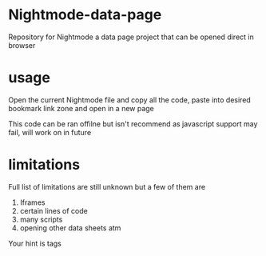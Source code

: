 # Nightmode-data-page
Repository for Nightmode a data page project that can be opened direct in browser

# usage
Open the current Nightmode file and copy all the code, paste into desired bookmark link zone and open in a new page

This code can be ran offilne but isn't recommend as javascript support may fail, will work on in future

# limitations
Full list of limitations are still unknown but a few of them are
1. Iframes
2. certain lines of code
3. many scripts
4. opening other data sheets atm


Your hint is tags
